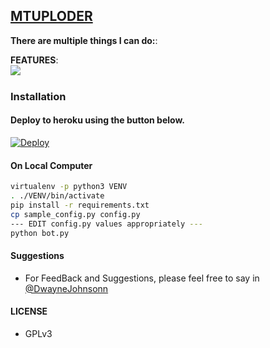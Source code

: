 ## [MTUPLODER](https://github.com/TeamMaptap)

**There are multiple things I can do:**:

**FEATURES**:  
![​](https://1.bp.blogspot.com/-1Whyat9juc4/XOrzeCamCpI/AAAAAAAABQE/Nhy5SJ9zGTAgAz_V7w8EsY6Fx5Al0iAVACLcBGAs/s1600/IMG_20190527_013530_890.jpg)


### Installation
#### Deploy to heroku using the button below.
[![Deploy](https://www.herokucdn.com/deploy/button.svg)](https://heroku.com/deploy)

#### On Local Computer

```sh
virtualenv -p python3 VENV
. ./VENV/bin/activate
pip install -r requirements.txt
cp sample_config.py config.py
--- EDIT config.py values appropriately ---
python bot.py
```
#### Suggestions

- For FeedBack and Suggestions, please feel free to say in [@DwayneJohnsonn](https://t.me/DwayneJohnsonn)

#### LICENSE
- GPLv3


